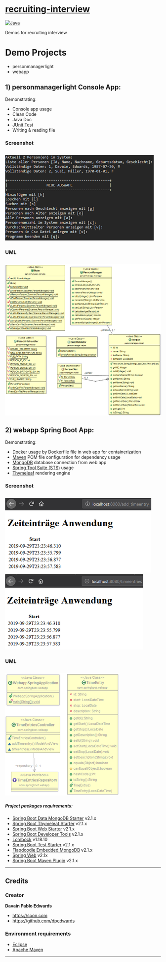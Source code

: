 # [recruiting-interview]()

[![Java](https://img.shields.io/badge/java-%3E%3D%208-brown.svg)]()

Demos for recruiting interview

# Demo Projects

- personmanagerlight
- webapp 

## 1) personmanagerlight Console App:

Demonstrating: 
- Console app usage
- Clean Code
- Java Doc
- [JUnit Test](https://junit.org/junit4/)
- Writing & reading file 

### Screenshot
![](personmanagerlight/screenshot.png)
-------------------------------------------------------
### UML
![](personmanagerlight/personmanagerlight-UML.png)
-------------------------------------------------------



## 2) webapp Spring Boot App:

Demonstrating:
- [Docker](https://docs.docker.com/) usage by Dockerfile file in web app for containerization
- [Maven](https://maven.apache.org/download.cgi) POM file configuration for dependency usage
- [MongoDB](https://www.mongodb.com/download-center/community) database connection from web app
- [Spring Tool Suite (STS)](https://spring.io/tools3/sts/all) usage
- [Thymeleaf](https://www.thymeleaf.org/) rendering engine



### Screenshot
![](webapp-spring/screenshot01.png)
![](webapp-spring/screenshot02.png)
-------------------------------------------------------
### UML
![](webapp-spring/webapp-spring-UML.png)
-------------------------------------------------------

##### Project packages requirements:

- [Spring Boot Data MongoDB Starter](https://mvnrepository.com/artifact/org.springframework.boot/spring-boot-starter-data-mongodb) v2.1.x
- [Spring Boot Thymeleaf Starter](https://mvnrepository.com/artifact/org.springframework.boot/spring-boot-starter-thymeleaf) v2.1.x
- [Spring Boot Web Starter](https://mvnrepository.com/artifact/org.springframework.boot/spring-boot-starter-web) v2.1.x
- [Spring Boot Developer Tools](https://mvnrepository.com/artifact/org.springframework.boot/spring-boot-devtools) v2.1.x
- [Lombock](https://projectlombok.org/download) v1.18.10
- [Spring Boot Test Starter](https://mvnrepository.com/artifact/org.springframework.boot/spring-boot-starter-test) v2.1.x
- [Flapdoodle Embedded MongoDB](https://mvnrepository.com/artifact/de.flapdoodle.embed/de.flapdoodle.embed.mongo) v2.1.x
- [Spring Web](https://mvnrepository.com/artifact/org.springframework/spring-web) v2.1x
- [Spring Boot Maven Plugin](https://mvnrepository.com/artifact/org.springframework.boot/spring-boot-maven-plugin) v2.1.x

---

## Credits

### Creator

**Davain Pablo Edwards**

- <https://soon.com>
- <https://github.com/dpedwards>

### Environment requirements

- [Eclipse](https://www.eclipse.org/downloads/)
- [Apache Maven](https://maven.apache.org/download.cgi)

---
